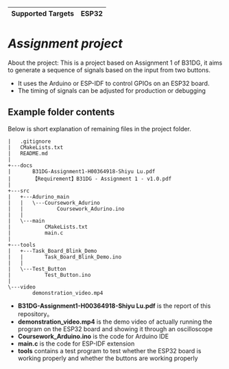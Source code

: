 | Supported Targets | ESP32 |
| ----------------- | ----- |

# _Assignment project_

About the project: This is a project based on Assignment 1 of B31DG, it aims to  generate a sequence of signals based on the input from two buttons. 

- It uses the Arduino or ESP-IDF to control GPIOs on an ESP32 board.
- The timing of signals can be adjusted for production or debugging

## Example folder contents

Below is short explanation of remaining files in the project folder.

```
|   .gitignore
|   CMakeLists.txt
|   README.md
|
+---docs
|       B31DG-Assignment1-H00364918-Shiyu Lu.pdf
|       【Requirement】B31DG - Assignment 1 - v1.0.pdf
|
+---src
|   +---Adurino_main
|   |   \---Coursework_Adurino
|   |           Coursework_Adurino.ino
|   |
|   \---main
|           CMakeLists.txt
|           main.c
|
+---tools
|   +---Task_Board_Blink_Demo
|   |       Task_Board_Blink_Demo.ino
|   |
|   \---Test_Button
|           Test_Button.ino
|
\---video
        demonstration_video.mp4
```

- **B31DG-Assignment1-H00364918-Shiyu Lu.pdf** is the report of this repository。
- **demonstration_video.mp4** is the demo video of actually running the program on the ESP32 board and showing it through an oscilloscope
- **Coursework_Arduino.ino** is the code for Arduino IDE
- **main.c** is the code for ESP-IDF extension
- **tools** contains a test program to test whether the ESP32 board is working properly and whether the buttons are working properly

